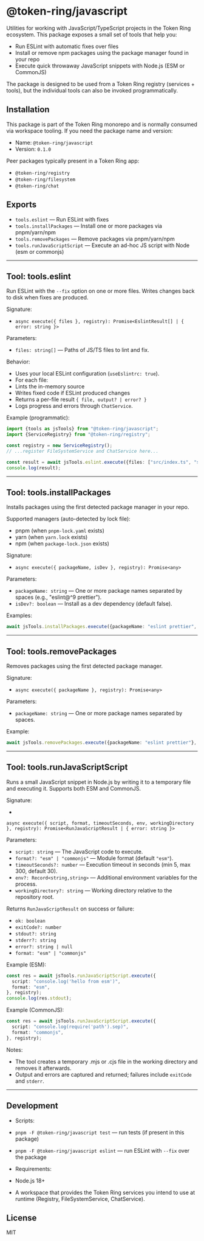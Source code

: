 # @token-ring/javascript

Utilities for working with JavaScript/TypeScript projects in the Token Ring ecosystem. This package exposes a small set
of tools that help you:

- Run ESLint with automatic fixes over files
- Install or remove npm packages using the package manager found in your repo
- Execute quick throwaway JavaScript snippets with Node.js (ESM or CommonJS)

The package is designed to be used from a Token Ring registry (services + tools), but the individual tools can also be
invoked programmatically.

## Installation

This package is part of the Token Ring monorepo and is normally consumed via workspace tooling. If you need the package
name and version:

- Name: `@token-ring/javascript`
- Version: `0.1.0`

Peer packages typically present in a Token Ring app:

- `@token-ring/registry`
- `@token-ring/filesystem`
- `@token-ring/chat`

## Exports

- `tools.eslint` — Run ESLint with fixes
- `tools.installPackages` — Install one or more packages via pnpm/yarn/npm
- `tools.removePackages` — Remove packages via pnpm/yarn/npm
- `tools.runJavaScriptScript` — Execute an ad-hoc JS script with Node (esm or commonjs)

---

## Tool: tools.eslint

Run ESLint with the `--fix` option on one or more files. Writes changes back to disk when fixes are produced.

Signature:

- `async execute({ files }, registry): Promise<EslintResult[] | { error: string }>`

Parameters:

- `files: string[]` — Paths of JS/TS files to lint and fix.

Behavior:

- Uses your local ESLint configuration (`useEslintrc: true`).
- For each file:
- Lints the in-memory source
- Writes fixed code if ESLint produced changes
- Returns a per-file result `{ file, output? | error? }`
- Logs progress and errors through `ChatService`.

Example (programmatic):

```ts
import {tools as jsTools} from "@token-ring/javascript";
import {ServiceRegistry} from "@token-ring/registry";

const registry = new ServiceRegistry();
// ...register FileSystemService and ChatService here...

const result = await jsTools.eslint.execute({files: ["src/index.ts", "src/util.ts"]}, registry);
console.log(result);
```

---

## Tool: tools.installPackages

Installs packages using the first detected package manager in your repo.

Supported managers (auto-detected by lock file):

- pnpm (when `pnpm-lock.yaml` exists)
- yarn (when `yarn.lock` exists)
- npm (when `package-lock.json` exists)

Signature:

- `async execute({ packageName, isDev }, registry): Promise<any>`

Parameters:

- `packageName: string` — One or more package names separated by spaces (e.g., "eslint@^9 prettier").
- `isDev?: boolean` — Install as a dev dependency (default false).

Examples:

```ts
await jsTools.installPackages.execute({packageName: "eslint prettier", isDev: true}, registry);
```

---

## Tool: tools.removePackages

Removes packages using the first detected package manager.

Signature:

- `async execute({ packageName }, registry): Promise<any>`

Parameters:

- `packageName: string` — One or more package names separated by spaces.

Example:

```ts
await jsTools.removePackages.execute({packageName: "eslint prettier"}, registry);
```

---

## Tool: tools.runJavaScriptScript

Runs a small JavaScript snippet in Node.js by writing it to a temporary file and executing it. Supports both ESM and
CommonJS.

Signature:

-

`async execute({ script, format, timeoutSeconds, env, workingDirectory }, registry): Promise<RunJavaScriptResult | { error: string }>`

Parameters:

- `script: string` — The JavaScript code to execute.
- `format?: "esm" | "commonjs"` — Module format (default `"esm"`).
- `timeoutSeconds?: number` — Execution timeout in seconds (min 5, max 300, default 30).
- `env?: Record<string,string>` — Additional environment variables for the process.
- `workingDirectory?: string` — Working directory relative to the repository root.

Returns `RunJavaScriptResult` on success or failure:

- `ok: boolean`
- `exitCode?: number`
- `stdout?: string`
- `stderr?: string`
- `error?: string | null`
- `format: "esm" | "commonjs"`

Example (ESM):

```ts
const res = await jsTools.runJavaScriptScript.execute({
  script: "console.log('hello from esm')",
  format: "esm",
}, registry);
console.log(res.stdout);
```

Example (CommonJS):

```ts
const res = await jsTools.runJavaScriptScript.execute({
  script: "console.log(require('path').sep)",
  format: "commonjs",
}, registry);
```

Notes:

- The tool creates a temporary .mjs or .cjs file in the working directory and removes it afterwards.
- Output and errors are captured and returned; failures include `exitCode` and `stderr`.

---

## Development

- Scripts:
- `pnpm -F @token-ring/javascript test` — run tests (if present in this package)
- `pnpm -F @token-ring/javascript eslint` — run ESLint with `--fix` over the package

- Requirements:
- Node.js 18+
- A workspace that provides the Token Ring services you intend to use at runtime (Registry, FileSystemService,
  ChatService).

## License

MIT
